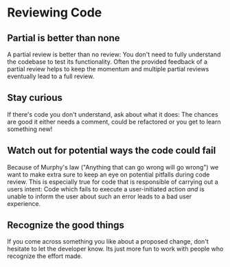 # Reviewing Code

## Partial is better than none

A partial review is better than no review: You don't need to fully understand the codebase to test its functionality. Often the provided feedback of a partial review helps to keep the momentum and multiple partial reviews eventually lead to a full review.

## Stay curious

If there's code you don't understand, ask about what it does: The chances are good it either needs a comment, could be refactored or you get to learn something new!

## Watch out for potential ways the code could fail

Because of Murphy's law ("Anything that can go wrong will go wrong") we want to make extra sure to keep an eye on potential pitfalls during code review. This is especially true for code that is responsible of carrying out a users intent: Code which fails to execute a user-initiated action _and_ is unable to inform the user about such an error leads to a bad user experience.

## Recognize the good things

If you come across something you like about a proposed change, don't hesitate to let the developer know. Its just more fun to work with people who recognize the effort made.
